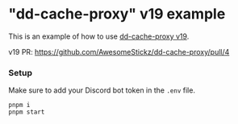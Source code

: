 # "dd-cache-proxy" v19 example

This is an example of how to use [dd-cache-proxy v19](https://github.com/real2two/dd-cache-proxy).

v19 PR: https://github.com/AwesomeStickz/dd-cache-proxy/pull/4

### Setup

Make sure to add your Discord bot token in the `.env` file.

```
pnpm i
pnpm start
```
